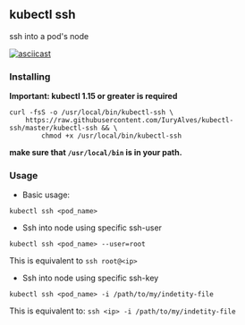 ## kubectl ssh

ssh into a pod's node

[![asciicast](https://asciinema.org/a/lNy3cRCPFGwDM26UBQYmfNKYT.svg)](https://asciinema.org/a/lNy3cRCPFGwDM26UBQYmfNKYT)


### Installing


**Important: kubectl 1.15 or greater is required**


```
curl -fsS -o /usr/local/bin/kubectl-ssh \
    https://raw.githubusercontent.com/IuryAlves/kubectl-ssh/master/kubectl-ssh && \
        chmod +x /usr/local/bin/kubectl-ssh
```

**make sure that `/usr/local/bin` is in your path.**


### Usage


* Basic usage:

```
kubectl ssh <pod_name>
```

* Ssh into node using specific ssh-user

```
kubectl ssh <pod_name> --user=root

```

This is equivalent to `ssh root@<ip>`


* Ssh into node using specific ssh-key

```
kubectl ssh <pod_name> -i /path/to/my/indetity-file
```

This is equivalent to: `ssh <ip> -i /path/to/my/indetity-file`


